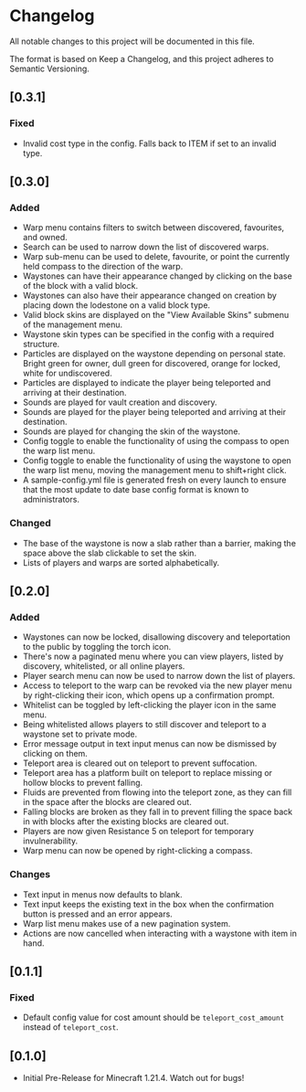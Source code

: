 # Changelog

All notable changes to this project will be documented in this file.

The format is based on Keep a Changelog, and this project adheres to Semantic Versioning.

## [0.3.1]

### Fixed
- Invalid cost type in the config. Falls back to ITEM if set to an invalid type.

## [0.3.0]

### Added
- Warp menu contains filters to switch between discovered, favourites, and owned.
- Search can be used to narrow down the list of discovered warps.
- Warp sub-menu can be used to delete, favourite, or point the currently held compass to the direction of the warp.
- Waystones can have their appearance changed by clicking on the base of the block with a valid block.
- Waystones can also have their appearance changed on creation by placing down the lodestone on a valid block type.
- Valid block skins are displayed on the "View Available Skins" submenu of the management menu.
- Waystone skin types can be specified in the config with a required structure.
- Particles are displayed on the waystone depending on personal state. Bright green for owner, dull green for discovered, orange for locked, white for undiscovered.
- Particles are displayed to indicate the player being teleported and arriving at their destination.
- Sounds are played for vault creation and discovery.
- Sounds are played for the player being teleported and arriving at their destination.
- Sounds are played for changing the skin of the waystone.
- Config toggle to enable the functionality of using the compass to open the warp list menu.
- Config toggle to enable the functionality of using the waystone to open the warp list menu, moving the management menu to shift+right click.
- A sample-config.yml file is generated fresh on every launch to ensure that the most update to date base config format is known to administrators.

### Changed
- The base of the waystone is now a slab rather than a barrier, making the space above the slab clickable to set the skin.
- Lists of players and warps are sorted alphabetically.

## [0.2.0]

### Added
- Waystones can now be locked, disallowing discovery and teleportation to the public by toggling the torch icon.
- There's now a paginated menu where you can view players, listed by discovery, whitelisted, or all online players.
- Player search menu can now be used to narrow down the list of players.
- Access to teleport to the warp can be revoked via the new player menu by right-clicking their icon, which opens up a confirmation prompt.
- Whitelist can be toggled by left-clicking the player icon in the same menu.
- Being whitelisted allows players to still discover and teleport to a waystone set to private mode.
- Error message output in text input menus can now be dismissed by clicking on them.
- Teleport area is cleared out on teleport to prevent suffocation.
- Teleport area has a platform built on teleport to replace missing or hollow blocks to prevent falling.
- Fluids are prevented from flowing into the teleport zone, as they can fill in the space after the blocks are cleared out.
- Falling blocks are broken as they fall in to prevent filling the space back in with blocks after the existing blocks are cleared out.
- Players are now given Resistance 5 on teleport for temporary invulnerability.
- Warp menu can now be opened by right-clicking a compass.

### Changes
- Text input in menus now defaults to blank.
- Text input keeps the existing text in the box when the confirmation button is pressed and an error appears.
- Warp list menu makes use of a new pagination system.
- Actions are now cancelled when interacting with a waystone with item in hand.

## [0.1.1]

### Fixed
- Default config value for cost amount should be `teleport_cost_amount` instead of `teleport_cost`.

## [0.1.0]
- Initial Pre-Release for Minecraft 1.21.4. Watch out for bugs!